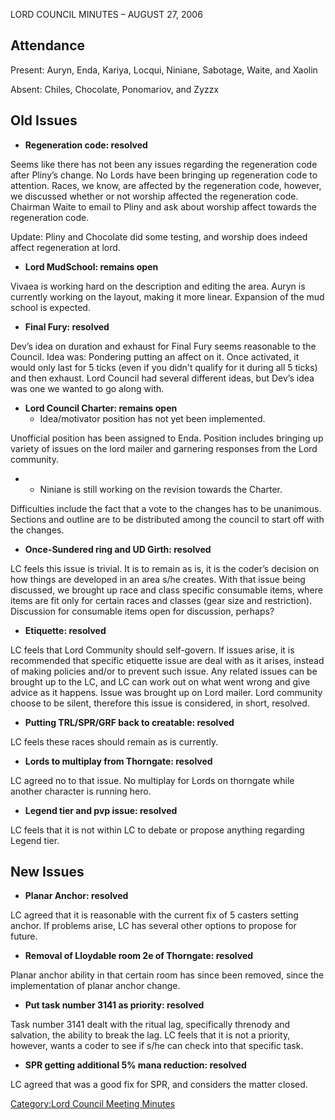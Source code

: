 LORD COUNCIL MINUTES – AUGUST 27, 2006

## Attendance

Present: Auryn, Enda, Kariya, Locqui, Niniane, Sabotage, Waite, and
Xaolin

Absent: Chiles, Chocolate, Ponomariov, and Zyzzx

## Old Issues

-   **Regeneration code: resolved**

Seems like there has not been any issues regarding the regeneration code
after Pliny’s change. No Lords have been bringing up regeneration code
to attention. Races, we know, are affected by the regeneration code,
however, we discussed whether or not worship affected the regeneration
code. Chairman Waite to email to Pliny and ask about worship affect
towards the regeneration code.

Update: Pliny and Chocolate did some testing, and worship does indeed
affect regeneration at lord.

-   **Lord MudSchool: remains open**

Vivaea is working hard on the description and editing the area. Auryn is
currently working on the layout, making it more linear. Expansion of the
mud school is expected.

-   **Final Fury: resolved**

Dev’s idea on duration and exhaust for Final Fury seems reasonable to
the Council. Idea was: Pondering putting an affect on it. Once
activated, it would only last for 5 ticks (even if you didn't qualify
for it during all 5 ticks) and then exhaust. Lord Council had several
different ideas, but Dev’s idea was one we wanted to go along with.

-   **Lord Council Charter: remains open**
    -   Idea/motivator position has not yet been implemented.

Unofficial position has been assigned to Enda. Position includes
bringing up variety of issues on the lord mailer and garnering responses
from the Lord community.

-   -   Niniane is still working on the revision towards the Charter.

Difficulties include the fact that a vote to the changes has to be
unanimous. Sections and outline are to be distributed among the council
to start off with the changes.

-   **Once-Sundered ring and UD Girth: resolved**

LC feels this issue is trivial. It is to remain as is, it is the coder’s
decision on how things are developed in an area s/he creates. With that
issue being discussed, we brought up race and class specific consumable
items, where items are fit only for certain races and classes (gear size
and restriction). Discussion for consumable items open for discussion,
perhaps?

-   **Etiquette: resolved**

LC feels that Lord Community should self-govern. If issues arise, it is
recommended that specific etiquette issue are deal with as it arises,
instead of making policies and/or to prevent such issue. Any related
issues can be brought up to the LC, and LC can work out on what went
wrong and give advice as it happens. Issue was brought up on Lord
mailer. Lord community choose to be silent, therefore this issue is
considered, in short, resolved.

-   **Putting TRL/SPR/GRF back to creatable: resolved**

LC feels these races should remain as is currently.

-   **Lords to multiplay from Thorngate: resolved**

LC agreed no to that issue. No multiplay for Lords on thorngate while
another character is running hero.

-   **Legend tier and pvp issue: resolved**

LC feels that it is not within LC to debate or propose anything
regarding Legend tier.

## New Issues

-   **Planar Anchor: resolved**

LC agreed that it is reasonable with the current fix of 5 casters
setting anchor. If problems arise, LC has several other options to
propose for future.

-   **Removal of Lloydable room 2e of Thorngate: resolved**

Planar anchor ability in that certain room has since been removed, since
the implementation of planar anchor change.

-   **Put task number 3141 as priority: resolved**

Task number 3141 dealt with the ritual lag, specifically threnody and
salvation, the ability to break the lag. LC feels that it is not a
priority, however, wants a coder to see if s/he can check into that
specific task.

-   **SPR getting additional 5% mana reduction: resolved**

LC agreed that was a good fix for SPR, and considers the matter closed.

[Category:Lord Council Meeting
Minutes](Category:Lord_Council_Meeting_Minutes "wikilink")
